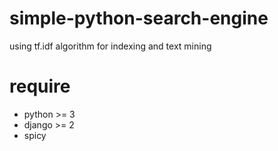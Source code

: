 # simple-python-search-engine
using tf.idf algorithm for indexing and text mining
# require
- python >= 3 
- django >= 2
- spicy
